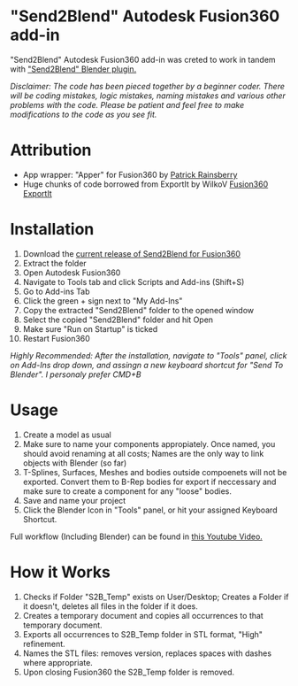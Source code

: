 # "Send2Blend" Autodesk Fusion360 add-in

"Send2Blend" Autodesk Fusion360 add-in was creted to work in tandem with ["Send2Blend" Blender plugin.](https://github.com/StudioPetrikas/Send2Blend_Blender)

*Disclaimer: 
The code has been pieced together by a beginner coder. There will be coding mistakes, logic mistakes, naming mistakes and various other problems with the code. Please be patient and feel free to make modifications to the code as you see fit.*

# Attribution
  - App wrapper: "Apper" for Fusion360 by [Patrick Rainsberry](https://twitter.com/prrainsberry)
  - Huge chunks of code borrowed from ExportIt by WilkoV [Fusion360 ExportIt](https://github.com/WilkoV/Fusion360_ExportIt)

# Installation 
1. Download the [current release of Send2Blend for Fusion360](https://github.com/StudioPetrikas/Send2Blend_Fusion360/files/5112152/Send2Blend_Fusion360_v1.0.zip)
2. Extract the folder
3. Open Autodesk Fusion360
4. Navigate to Tools tab and click Scripts and Add-ins (Shift+S)
5. Go to Add-ins Tab
6. Click the green + sign next to "My Add-Ins"
7. Copy the extracted "Send2Blend" folder to the opened window
8. Select the copied "Send2Blend" folder and hit Open
9. Make sure "Run on Startup" is ticked
10. Restart Fusion360

*Highly Recommended: After the installation, navigate to "Tools" panel, click on Add-Ins drop down, and assingn a new keyboard shortcut for "Send To Blender". I personaly prefer CMD+B*

# Usage
1. Create a model as usual
2. Make sure to name your components appropiately. Once named, you should avoid renaming at all costs; Names are the only way to link objects with Blender (so far)
3. T-Splines, Surfaces, Meshes and bodies outside compoenets will not be exported. Convert them to B-Rep bodies for export if neccessary and make sure to create a component for any "loose" bodies.
4. Save and name your project
5. Click the Blender Icon in "Tools" panel, or hit your assigned Keyboard Shortcut.

Full workflow (Including Blender) can be found in [this Youtube Video.](https://www.youtube.com/watch?v=HfhuiakfqBQ)

# How it Works
1. Checks if Folder "S2B_Temp" exists on User/Desktop; Creates a Folder if it doesn't, deletes all files in the folder if it does.
2. Creates a temporary document and copies all occurrences to that temporary document.
3. Exports all occurrences to S2B_Temp folder in STL format, "High" refinement. 
4. Names the STL files: removes version, replaces spaces with dashes where appropriate.
5. Upon closing Fusion360 the S2B_Temp folder is removed.



